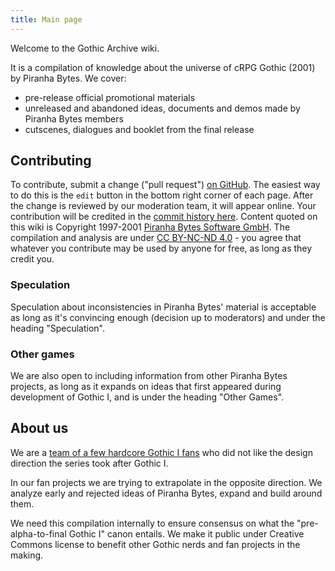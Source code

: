 ```yaml
---
title: Main page
---
```

Welcome to the Gothic Archive wiki. 

It is a compilation of knowledge about the universe of cRPG Gothic (2001) by Piranha Bytes. We cover:
- pre-release official promotional materials
- unreleased and abandoned ideas, documents and demos made by Piranha Bytes members
- cutscenes, dialogues and booklet from the final release

## Contributing
To contribute, submit a change ("pull request") [on GitHub](https://github.com/phoenixTales/wiki.gothicarchive.org). The easiest way to do this is the `edit` button in the bottom right corner of each page. After the change is reviewed by our moderation team, it will appear online. Your contribution will be credited in the [commit history here](https://github.com/PhoenixTales/wiki.gothicarchive.org/commits/main). Content quoted on this wiki is Copyright 1997-2001 [Piranha Bytes Software GmbH](https://piranha-bytes.com/). The compilation and analysis are under [CC BY-NC-ND 4.0](https://creativecommons.org/licenses/by-nc-nd/4.0/) - you agree that whatever you contribute may be used by anyone for free, as long as they credit you.

### Speculation
Speculation about inconsistencies in Piranha Bytes' material is acceptable as long as it's convincing enough (decision up to moderators) and under the heading "Speculation".

### Other games
We are also open to including information from other Piranha Bytes projects, as long as it expands on ideas that first appeared during development of Gothic I, and is under the heading "Other Games".

## About us
We are a [team of a few hardcore Gothic I fans](https://phoenixtales.de/) who did not like the design direction the series took after Gothic I. 

In our fan projects we are trying to extrapolate in the opposite direction. We analyze early and rejected ideas of Piranha Bytes, expand and build around them. 

We need this compilation internally to ensure consensus on what the "pre-alpha-to-final Gothic I" canon entails. We make it public under Creative Commons license to benefit other Gothic nerds and fan projects in the making.
